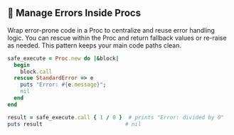## 🚫 Manage Errors Inside Procs
Wrap error-prone code in a Proc to centralize and reuse error handling logic. You can rescue within the Proc and return fallback values or re-raise as needed. This pattern keeps your main code paths clean.

```ruby
safe_execute = Proc.new do |&block|
  begin
    block.call
  rescue StandardError => e
    puts "Error: #{e.message}";
    nil
  end
end

result = safe_execute.call { 1 / 0 }  # prints "Error: divided by 0"
puts result                          # nil
```